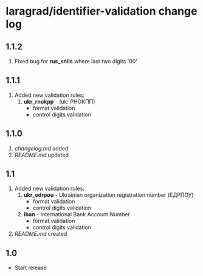 # laragrad/identifier-validation change log

## 1.1.2

1. Fixed bug for **rus_snils** where last two digits '00'

## 1.1.1

1. Added new validation rules:
    1. **ukr_rnokpp** - (uk: РНОКПП)
        * format validation
        * control digits validation 

## 1.1.0

1. *changelog.md* added
2. *README.md* updated

## 1.1

1. Added new validation rules:
    1. **ukr_edrpou** - Ukrainian organization registration number (ЕДРПОУ)
        * format validation
        * control digits validation 
    2. **iban** - International Bank Account Number
        * format validation
        * control digits validation 
2. *README.md* created

## 1.0

* Start release
